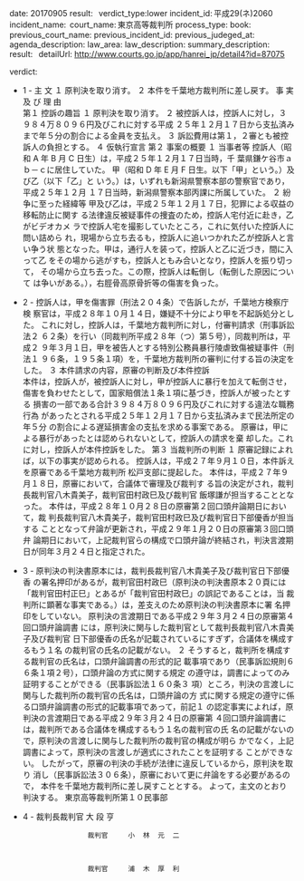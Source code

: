 
date: 20170905
result:  
verdict_type:lower
incident_id: 平成29(ネ)2060
incident_name: 
court_name: 東京高等裁判所
process_type:
book: 
previous_court_name:
previous_incident_id:
previous_judeged_at:
agenda_description: 
law_area: 
law_description: 
summary_description:  
result:  
detailUrl: http://www.courts.go.jp/app/hanrei_jp/detail4?id=87075

verdict:

 
- 1 - 
          主        文 
１ 原判決を取り消す。 
２ 本件を千葉地方裁判所に差し戻す。 
          事 実 及 び 理 由             
第１ 控訴の趣旨 
１ 原判決を取り消す。 
２ 被控訴人は，控訴人に対し，３９８４万８０９６円及びこれに対する平成
２５年１２月１７日から支払済みまで年５分の割合による金員を支払え。 
 ３ 訴訟費用は第１，２審とも被控訴人の負担とする。 
４ 仮執行宣言 
第２ 事案の概要 
１ 当事者等 
 控訴人（昭和 A 年 B 月 C 日生）は，平成２５年１２月１７日当時，千 
葉県鎌ケ谷市ａｂ－ｃに居住していた。 
 甲（昭和 D 年 E 月 F 日生。以下「甲」という。）及び乙（以下「乙」と
いう。）は，いずれも新潟県警察本部の警察官であり，平成２５年１２月
１７日当時，新潟県警察本部丙課に所属していた。 
２ 紛争に至った経緯等 
 甲及び乙は，平成２５年１２月１７日，犯罪による収益の移転防止に関す
る法律違反被疑事件の捜査のため，控訴人宅付近に赴き，乙がビデオカメ
ラで控訴人宅を撮影していたところ，これに気付いた控訴人に問い詰めら
れ，現場から立ち去るも，控訴人に追いつかれた乙が控訴人と言い争う状
態となった。甲は，通行人を装って，控訴人と乙に近づき，間に入って乙
をその場から逃がすも，控訴人ともみ合いとなり，控訴人を振り切って，
その場から立ち去った。この際，控訴人は転倒し（転倒した原因について
は争いがある。），右脛骨高原骨折等の傷害を負った。 
 
- 2 - 
 控訴人は，甲を傷害罪（刑法２０４条）で告訴したが，千葉地方検察庁検
察官は，平成２８年１０月１４日，嫌疑不十分により甲を不起訴処分とした。
これに対し，控訴人は，千葉地方裁判所に対し，付審判請求（刑事訴訟法２
６２条）を行い（同裁判所平成２８年（つ）第５号），同裁判所は，平成２
９年３月１日，甲を被告人とする特別公務員暴行陵虐致傷被疑事件（刑法１
９６条，１９５条１項）を，千葉地方裁判所の審判に付する旨の決定をした。 
３ 本件請求の内容，原審の判断及び本件控訴  
本件は，控訴人が，被控訴人に対し，甲が控訴人に暴行を加えて転倒させ，
傷害を負わせたとして，国家賠償法１条１項に基づき，控訴人が被ったとする
損害の一部である合計３９８４万８０９６円及びこれに対する違法な職務行為
があったとされる平成２５年１２月１７日から支払済みまで民法所定の年５分
の割合による遅延損害金の支払を求める事案である。 
 原審は，甲による暴行があったとは認められないとして，控訴人の請求を棄
却した。これに対し，控訴人が本件控訴をした。 
第３ 当裁判所の判断 
１ 原審記録によれば，以下の事実が認められる。 
 控訴人は，平成２７年９月１０日，本件訴えを原審である千葉地方裁判所
松戸支部に提起した。 
 本件は，平成２７年９月１８日，原審において，合議体で審理及び裁判す
る旨の決定がされ，裁判長裁判官八木貴美子，裁判官田村政巳及び裁判官
飯塚謙が担当することとなった。 
 本件は，平成２８年１０月２８日の原審第２回口頭弁論期日において，裁
判長裁判官八木貴美子，裁判官田村政巳及び裁判官日下部優香が担当する
こととなって弁論が更新され，平成２９年１月２０日の原審第３回口頭弁
論期日において，上記裁判官らの構成で口頭弁論が終結され，判決言渡期
日が同年３月２４日と指定された。 
 
- 3 - 
 原判決の判決書原本には，裁判長裁判官八木貴美子及び裁判官日下部優香
の署名押印があるが，裁判官田村政巳（原判決の判決書原本２０頁には
「裁判官田村正巳」とあるが「裁判官田村政巳」の誤記であることは，当
裁判所に顕著な事実である。）は，差支えのため原判決の判決書原本に署
名押印をしていない。 
 原判決の言渡期日である平成２９年３月２４日の原審第４回口頭弁論調書
には，原判決に関与した裁判官として裁判長裁判官八木貴美子及び裁判官
日下部優香の氏名が記載されているにすぎず，合議体を構成するもう１名
の裁判官の氏名の記載がない。 
２ そうすると，裁判所を構成する裁判官の氏名は，口頭弁論調書の形式的記
載事項であり（民事訴訟規則６６条１項２号），口頭弁論の方式に関する規定
の遵守は，調書によってのみ証明することができる（民事訴訟法１６０条３
項）ところ，判決の言渡しに関与した裁判所の裁判官の氏名は，口頭弁論の方
式に関する規定の遵守に係る口頭弁論調書の形式的記載事項であって，前記１
の認定事実によれば，原判決の言渡期日である平成２９年３月２４日の原審第
４回口頭弁論調書には，裁判所である合議体を構成するもう１名の裁判官の氏
名の記載がないので，原判決の言渡しに関与した裁判所の裁判官の構成が明ら
かでなく，上記調書によって，原判決の言渡しが適式にされたことを証明する
ことができない。 
したがって，原審の判決の手続が法律に違反しているから，原判決を取り
消し（民事訴訟法３０６条），原審において更に弁論をする必要があるので，
本件を千葉地方裁判所に差し戻すこととする。 
よって，主文のとおり判決する。 
   東京高等裁判所第１０民事部 
 
 
 
- 4 - 
        裁判長裁判官     大  段     亨 
 
 
 
                      裁判官     小  林  元  二 
 
 
 
                      裁判官     浦  木  厚  利 
 

                    